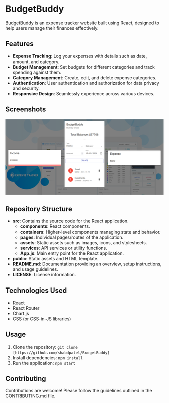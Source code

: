 # BudgetBuddy

BudgetBuddy is an expense tracker website built using React, designed to help users manage their finances effectively.

## Features

- **Expense Tracking**: Log your expenses with details such as date, amount, and category.
- **Budget Management**: Set budgets for different categories and track spending against them.
- **Category Management**: Create, edit, and delete expense categories.
- **Authentication**: User authentication and authorization for data privacy and security.
- **Responsive Design**: Seamlessly experience across various devices.

## Screenshots

![Screenshot 1](/public/screenshot.png)
 

## Repository Structure

- **src**: Contains the source code for the React application.
  - **components**: React components.
  - **containers**: Higher-level components managing state and behavior.
  - **pages**: Individual pages/routes of the application.
  - **assets**: Static assets such as images, icons, and stylesheets.
  - **services**: API services or utility functions.
  - **App.js**: Main entry point for the React application.
- **public**: Static assets and HTML template.
- **README.md**: Documentation providing an overview, setup instructions, and usage guidelines.
- **LICENSE**: License information.

## Technologies Used

- React
- React Router
- Chart.js
- CSS (or CSS-in-JS libraries)

## Usage

1. Clone the repository: `git clone [https://github.com/shabdpatel/BudgetBuddy]`
2. Install dependencies: `npm install`
3. Run the application: `npm start`

## Contributing

Contributions are welcome! Please follow the guidelines outlined in the CONTRIBUTING.md file.


